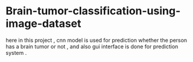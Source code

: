 # Brain-tumor-classification-using-image-dataset
 here in this project , cnn model is used for prediction whether the person has a brain tumor or not , and also gui interface is done for prediction system .
